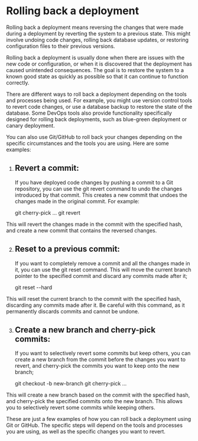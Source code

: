 # Rolling back a deployment

Rolling back a deployment means reversing the changes that were made during a deployment by reverting the system to a previous state. This might involve undoing code changes, rolling back database updates, or restoring configuration files to their previous versions.

Rolling back a deployment is usually done when there are issues with the new code or configuration, or when it is discovered that the deployment has caused unintended consequences. The goal is to restore the system to a known good state as quickly as possible so that it can continue to function correctly.

There are different ways to roll back a deployment depending on the tools and processes being used. For example, you might use version control tools to revert code changes, or use a database backup to restore the state of the database. Some DevOps tools also provide functionality specifically designed for rolling back deployments, such as blue-green deployment or canary deployment.

You can also use Git/GitHub to roll back your changes depending on the specific circumstances and the tools you are using. Here are some examples:

1. ## Revert a commit: 
    If you have deployed code changes by pushing a commit to a Git repository, you can use the git revert command to undo the changes introduced by that commit. This creates a new commit that undoes the changes made in the original commit. For example:

    git cherry-pick <commit-1-hash> <commit-2-hash> ...
    git revert <commit-hash>

This will revert the changes made in the commit with the specified hash, and create a new commit that contains the reversed changes.

2. ## Reset to a previous commit: 
    If you want to completely remove a commit and all the changes made in it, you can use the git reset command. This will move the current branch pointer to the specified commit and discard any commits made after it;

    git reset --hard <commit-hash>

This will reset the current branch to the commit with the specified hash, discarding any commits made after it. Be careful with this command, as it permanently discards commits and cannot be undone.

3. ## Create a new branch and cherry-pick commits: 
    If you want to selectively revert some commits but keep others, you can create a new branch from the commit before the changes you want to revert, and cherry-pick the commits you want to keep onto the new branch;

    git checkout -b new-branch <commit-hash>
    git cherry-pick <commit-1-hash> <commit-2-hash> ...

This will create a new branch based on the commit with the specified hash, and cherry-pick the specified commits onto the new branch. This allows you to selectively revert some commits while keeping others.

These are just a few examples of how you can roll back a deployment using Git or GitHub. The specific steps will depend on the tools and processes you are using, as well as the specific changes you want to revert.
